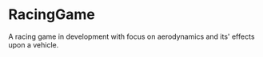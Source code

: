 # RacingGame
A racing game in development with focus on aerodynamics and its' effects upon a vehicle.

